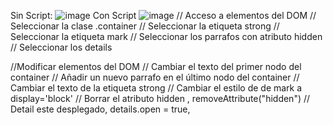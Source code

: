 Sin Script:
![image](https://github.com/user-attachments/assets/5dbe10d5-ff02-40f1-8ea3-5825d90084c5)
Con Script
![image](https://github.com/user-attachments/assets/4db99e35-173b-4946-aa6e-ac5994cf4cd7)
// Acceso a elementos del DOM
// Seleccionar la clase .container
// Seleccionar la etiqueta strong
// Seleccionar la etiqueta mark
// Seleccionar los parrafos con atributo hidden
// Seleccionar los details

//Modificar elementos del DOM
// Cambiar el texto del primer nodo del container
// Añadir un nuevo parrafo en el último nodo del container
// Cambiar el texto de la etiqueta strong
// Cambiar el estilo de de mark a display='block'
// Borrar el atributo hidden , removeAttribute("hidden")
// Detail este desplegado, details.open = true,


